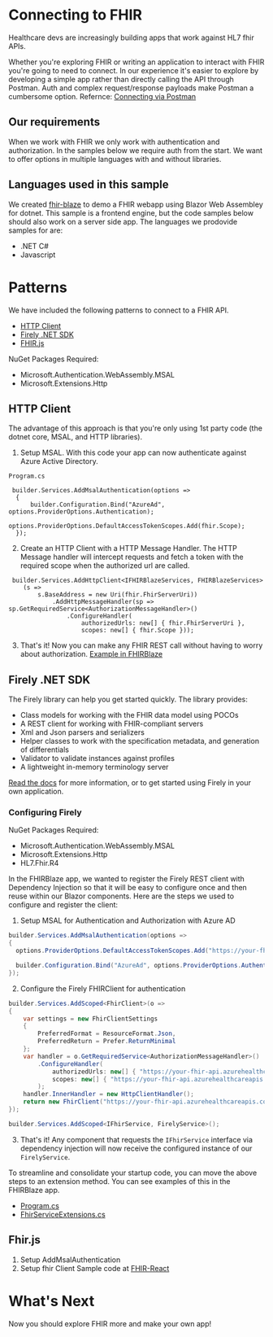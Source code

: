# Connecting to FHIR
Healthcare devs are increasingly building apps that work against HL7 fhir APIs.

Whether you're exploring FHIR or writing an application to interact with FHIR you're going to need to connect.
In our experience it's easier to explore by developing a simple app rather than directly calling the API through Postman. Auth and complex request/response payloads make Postman a cumbersome option.
Refernce: [Connecting via Postman](https://docs.microsoft.com/en-us/azure/healthcare-apis/azure-api-for-fhir/access-fhir-postman-tutorial#inserting-a-patient)

## Our requirements
When we work with FHIR we only work with authentication and authorization.  In the samples below we require auth from the start.
We want to offer options in multiple languages with and without libraries.

## Languages used in this sample
We created [fhir-blaze](https://github.com/microsoft/FhirBlaze) to demo a FHIR webapp using Blazor Web Assembley for dotnet.  This sample is a frontend engine, but the code samples below should also work on a server side app. 
The languages we prodovide samples for are: 
* .NET C#
* Javascript

# Patterns
We have included the following patterns to connect to a FHIR API.
* [HTTP Client](#http-client)
* [Firely .NET SDK](#firely-net-sdk)
* [FHIR.js](FHIR.js)

NuGet Packages Required:
* Microsoft.Authentication.WebAssembly.MSAL
* Microsoft.Extensions.Http  

## HTTP Client
The advantage of this approach is that you're only using 1st party code (the dotnet core, MSAL, and HTTP libraries).
1. Setup MSAL.
With this code your app can now authenticate against Azure Active Directory. 
```dotnet
Program.cs

 builder.Services.AddMsalAuthentication(options =>
  {
	  builder.Configuration.Bind("AzureAd", options.ProviderOptions.Authentication);
      options.ProviderOptions.DefaultAccessTokenScopes.Add(fhir.Scope);
  });
```
2. Create an HTTP Client with a HTTP Message Handler.
The HTTP Message handler will intercept requests and fetch a token with the required scope when the authorized url are called.
```dotnet
 builder.Services.AddHttpClient<IFHIRBlazeServices, FHIRBlazeServices>
    (s =>
        s.BaseAddress = new Uri(fhir.FhirServerUri))
        	.AddHttpMessageHandler(sp => sp.GetRequiredService<AuthorizationMessageHandler>()
        		.ConfigureHandler(
                	authorizedUrls: new[] { fhir.FhirServerUri },
                	scopes: new[] { fhir.Scope }));

```
3. That's it!  Now you can make any FHIR REST call without having to worry about authorization.
[Example in FHIRBlaze](https://github.com/microsoft/FhirBlaze/blob/c6fe1acae9d148355c898187874c01181f36bad3/FhirBlaze/Program.cs#L35)

## Firely .NET SDK
The Firely library can help you get started quickly. 
The library provides:
* Class models for working with the FHIR data model using POCOs
* A REST client for working with FHIR-compliant servers
* Xml and Json parsers and serializers
* Helper classes to work with the specification metadata, and generation of differentials
* Validator to validate instances against profiles
* A lightweight in-memory terminology server

[Read the docs](https://docs.fire.ly/projects/Firely-NET-SDK/index.html) for more information, or to get started using Firely in your own application.

### Configuring Firely
NuGet Packages Required:
* Microsoft.Authentication.WebAssembly.MSAL
* Microsoft.Extensions.Http  
* HL7.Fhir.R4

In the FHIRBlaze app, we wanted to register the Firely REST client with Dependency Injection so that it will be easy to configure once and then reuse within our Blazor components. Here are the steps we used to configure and register the client:
1. Setup MSAL for Authentication and Authorization with Azure AD 
```csharp
builder.Services.AddMsalAuthentication(options =>
{
  options.ProviderOptions.DefaultAccessTokenScopes.Add("https://your-fhir-api.azurehealthcareapis.com/user_impersonation");

  builder.Configuration.Bind("AzureAd", options.ProviderOptions.Authentication);
});
```
2. Configure the Firely FHIRClient for authentication
```csharp
builder.Services.AddScoped<FhirClient>(o =>
{
    var settings = new FhirClientSettings
    {
        PreferredFormat = ResourceFormat.Json,
        PreferredReturn = Prefer.ReturnMinimal
    };
    var handler = o.GetRequiredService<AuthorizationMessageHandler>()
        .ConfigureHandler(
            authorizedUrls: new[] { "https://your-fhir-api.azurehealthcareapis.com" },
            scopes: new[] { "https://your-fhir-api.azurehealthcareapis.com/user_impersonation" }
        );
    handler.InnerHandler = new HttpClientHandler();
    return new FhirClient("https://your-fhir-api.azurehealthcareapis.com", settings, handler);
});

builder.Services.AddScoped<IFhirService, FirelyService>();
```
3. That's it! Any component that requests the `IFhirService` interface via dependency injection will now receive the configured instance of our `FirelyService`.

To streamline and consolidate your startup code, you can move the above steps to an extension method. You can see examples of this in the FHIRBlaze app.
* [Program.cs](https://github.com/microsoft/FhirBlaze/blob/2649937d591368834fb5e8872cb07987c8cfb032/FhirBlaze/Program.cs#L43)
* [FhirServiceExtensions.cs](https://github.com/microsoft/FhirBlaze/blob/main/FhirBlaze/FhirServiceExtensions.cs)

## Fhir.js
1. Setup AddMsalAuthentication
2. Setup fhir Client
Sample code at [FHIR-React](TODO)

# What's Next
Now you should explore FHIR more and make your own app!
